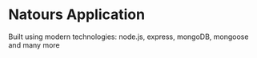 # Natours Application

Built using modern technologies: node.js, express, mongoDB, mongoose and many more 
